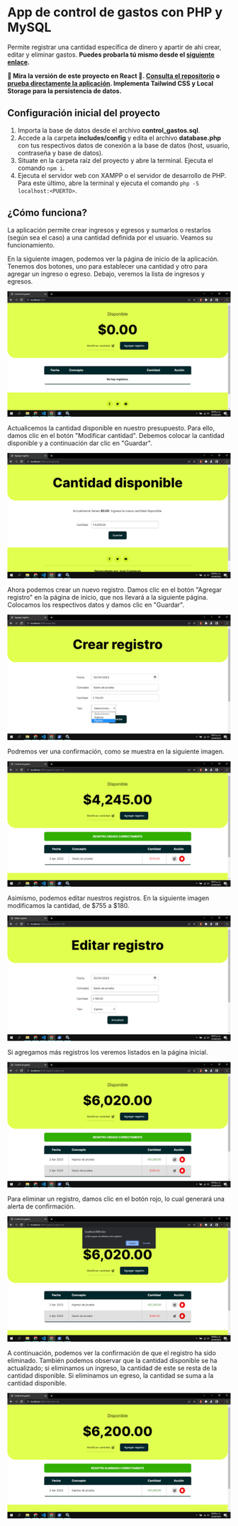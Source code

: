 # App de control de gastos con PHP y MySQL

Permite registrar una cantidad específica de dinero y apartir de ahi crear, editar y eliminar gastos.
**Puedes probarla tú mismo desde el [siguiente enlace](https://josemcj.000webhostapp.com/).**

**🎉 Mira la versión de este proyecto en React 🎉. [Consulta el repositorio](https://github.com/josemcj/control-gastos-react) o [prueba directamente la aplicación](https://control-gastos-react-v2.netlify.app/). Implementa Tailwind CSS y Local Storage para la persistencia de datos.**

## Configuración inicial del proyecto

1. Importa la base de datos desde el archivo **control_gastos.sql**.
2. Accede a la carpeta **includes/config** y edita el archivo **database.php** con tus respectivos datos de conexión a la base de datos (host, usuario, contraseña y base de datos).
3. Situate en la carpeta raíz del proyecto y abre la terminal. Ejecuta el comando `npm i`.
4. Ejecuta el servidor web con XAMPP o el servidor de desarrollo de PHP. Para este último, abre la terminal y ejecuta el comando `php -S localhost:<PUERTO>`.

## ¿Cómo funciona?

La aplicación permite crear ingresos y egresos y sumarlos o restarlos (según sea el caso) a una cantidad definida por el usuario.
Veamos su funcionamiento.

En la siguiente imagen, podemos ver la página de inicio de la aplicación. Tenemos dos botones, uno para establecer una cantidad y otro para agregar un ingreso o egreso.
Debajo, veremos la lista de ingresos y egresos.

![Pantalla inicial de la aplicación web](https://raw.githubusercontent.com/josemcj/ControlGastosPHP/main/assets/screenshots/01.png)

Actualicemos la cantidad disponible en nuestro presupuesto.
Para ello, damos clic en el botón "Modificar cantidad". Debemos colocar la cantidad disponible y a continuación dar clic en "Guardar".

![Modificar presupuesto](https://raw.githubusercontent.com/josemcj/ControlGastosPHP/main/assets/screenshots/02.png)

Ahora podemos crear un nuevo registro. Damos clic en el botón "Agregar registro" en la página de inicio, que nos llevará a la siguiente página. Colocamos los respectivos datos y damos clic en "Guardar".

![Agregando egreso](https://raw.githubusercontent.com/josemcj/ControlGastosPHP/main/assets/screenshots/03.png)

Podremos ver una confirmación, como se muestra en la siguiente imagen.

![Confirmación de registro](https://raw.githubusercontent.com/josemcj/ControlGastosPHP/main/assets/screenshots/04.png)

Asimismo, podemos editar nuestros registros. En la siguiente imagen modificamos la cantidad, de $755 a $180.

![Modificando registro](https://raw.githubusercontent.com/josemcj/ControlGastosPHP/main/assets/screenshots/05.png)

Si agregamos más registros los veremos listados en la página inicial.

![Listado de registros](https://raw.githubusercontent.com/josemcj/ControlGastosPHP/main/assets/screenshots/06.png)

Para eliminar un registro, damos clic en el botón rojo, lo cual generará una alerta de confirmación.

![Confirmación para eliminar registros](https://raw.githubusercontent.com/josemcj/ControlGastosPHP/main/assets/screenshots/07.png)

A continuación, podemos ver la confirmación de que el registro ha sido eliminado. También podemos observar que la cantidad disponible se ha actualizado; si eliminamos un ingreso, la cantidad de este se resta de la cantidad disponible. Si eliminamos un egreso, la cantidad se suma a la cantidad disponible.

![Registro eliminado](https://raw.githubusercontent.com/josemcj/ControlGastosPHP/main/assets/screenshots/08.png)